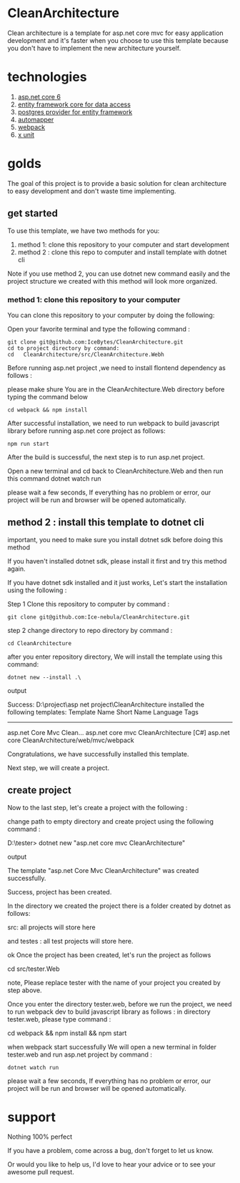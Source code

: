 # CleanArchitecture

Clean architecture is a template for asp.net core mvc for easy application development and it's faster when you choose to use this template because you don't have to implement the new architecture yourself.

# technologies
1. [asp.net core 6](https://docs.microsoft.com/en-us/aspnet/core/introduction-to-aspnet-core?view=aspnetcore-6.0)
2. [entity framework core for data access](https://docs.microsoft.com/en-us/ef/core/)
3. [postgres provider for entity framework](https://github.com/npgsql/efcore.pg)
4. [automapper](https://github.com/AutoMapper/AutoMapper)
5. [webpack](https://webpack.js.org/)
6. [x unit](https://xunit.net/)

# golds
The goal of this project is to provide a basic solution for clean architecture to easy development and don't waste time implementing.

## get started
To use this template, we have two methods for you:
1. method 1: clone this repository to your computer and start development
2. method 2 :  clone this repo to computer and install template with dotnet cli

Note if you use method 2, you can use dotnet new command easily and the project structure we created with this method will look more organized.

### method 1: clone this repository to your computer
You can clone this repository to your computer by doing the following:

Open your favorite terminal and type the following command :

    git clone git@github.com:IceBytes/CleanArchitecture.git
    cd to project directory by command:
    cd   CleanArchitecture/src/CleanArchitecture.Webh

Before running asp.net project ,we need to install flontend dependency as follows :

please make shure You are in the CleanArchitecture.Web directory before typing the command below

    cd webpack && npm install

After successful installation, we need to run webpack to build javascript library before running asp.net core project as follows:

    npm run start

After the build is successful, the next step is to run asp.net project.

Open a new terminal and cd back to CleanArchitecture.Web and then run this command
    dotnet watch run

please wait a few seconds, If everything has no problem or error, our project will be run and browser will be opened automatically.

## method 2 : install this template to dotnet cli

important, you need to make sure you install dotnet sdk before doing this method

If you haven't installed dotnet sdk, please install it first and try this method again.

If you have dotnet sdk installed and it just works, Let's start the installation using the following : 

Step 1 Clone this repository to computer by command :

    git clone git@github.com:Ice-nebula/CleanArchitecture.git
	
step 2 change directory to repo directory by command : 

    cd CleanArchitecture

after you enter repository directory, We will install the template using this command:

    dotnet new --install .\

output

Success: D:\project\asp net project\CleanArchitecture installed the following templates:
Template Name              Short Name                          Language  Tags
-------------------------  ----------------------------------  --------  ----------------------------------------------
asp.net Core Mvc Clean...  asp.net core mvc CleanArchitecture  [C#]      asp.net core CleanArchitecture/web/mvc/webpack

Congratulations, we have successfully installed this template.

Next step, we will create a project.

## create project 

Now to the last step, let's create a project with the following : 

change path to empty directory and create project using the following command :

D:\tester> dotnet new "asp.net core mvc CleanArchitecture"                                                               

output

The template "asp.net Core Mvc CleanArchitecture" was created successfully.

Success, project has been created.

In the directory we created the project there is a folder created by dotnet as follows:

src: all projects will store here

and testes : all test projects will store here.

ok Once the project has been created, let's run the project as follows

cd  src/tester.Web

note, Please replace tester with the name of your project you created by step above.

Once you enter the directory tester.web, before we run the project, we need to run webpack dev  to build javascript library as follows :
in directory tester.web, please type command :

cd webpack && npm install && npm start

when webpack start successfully We will open a new terminal in folder tester.web and run asp.net project by command :

    dotnet watch run

please wait a few seconds, If everything has no problem or error, our project will be run and browser will be opened automatically.
# support
Nothing 100% perfect

If you have a problem, come across a bug, don't forget to let us know.

Or would you like to help us, I'd love to hear your advice or to see your awesome pull request.
